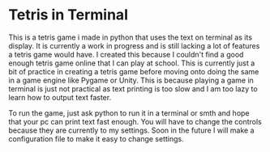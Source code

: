 # Tetris in Terminal

This is a tetris game i made in python that uses the text on terminal as its display.
It is currently a work in progress and is still lacking a lot of features a tetris
game would have. I created this because I couldn't find a good enough tetris game
online that I can play at school. This is currently just a bit of practice in creating
a tetris game before moving onto doing the same in a game engine like Pygame or Unity.
This is because playing a game in terminal is just not practical as text printing is
too slow and I am too lazy to learn how to output text faster.

To run the game, just ask python to run it in a terminal or smth
and hope that your pc can print text fast enough. You will have to change the
controls because they are currently to my settings. Soon in the future I will make a
configuration file to make it easy to change settings. 
